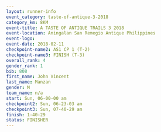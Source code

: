 ```yaml
---
layout: runner-info 
event_category: taste-of-antique-3-2018 
category_km: 8KM 
event-title: A TASTE OF ANTIQUE TRAILS 3 2018 
event-location: Aningalan San Remegio Antique Philippines 
event-logo: 
event-date: 2018-02-11 
checkpoint-name2: AS1 CP 1 (T-2) 
checkpoint-name3: FINISH (T-3) 
overall_rank: 4
gender_rank: 1
bib: 808
first_name: John Vincent
last_name: Manzan
gender: M
team_name: n/a
start: Sun, 06-00-00 am
checkpoint2: Sun, 06-23-03 am
checkpoint3: Sun, 07-40-29 am
finish: 1-40-29
status: FINISHER
---
```

